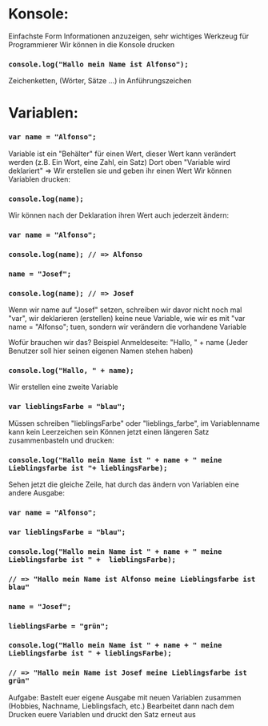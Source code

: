 # Konsole:
Einfachste Form Informationen anzuzeigen, sehr wichtiges Werkzeug für Programmierer
Wir können in die Konsole drucken
### `console.log("Hallo mein Name ist Alfonso");`

Zeichenketten, (Wörter, Sätze …) in Anführungszeichen

# Variablen:
### `var name = "Alfonso";`
Variable ist ein "Behälter" für einen Wert, dieser Wert kann verändert werden (z.B. Ein Wort, eine Zahl, ein Satz)
Dort oben "Variable wird deklariert" => Wir erstellen sie und geben ihr einen Wert
Wir können Variablen drucken:
### `console.log(name);`
Wir können nach der Deklaration ihren Wert auch jederzeit ändern:
### `var name = "Alfonso";`
### `console.log(name); // => Alfonso`
### `name = "Josef";`
### `console.log(name); // => Josef`
Wenn wir name auf "Josef" setzen, schreiben wir davor nicht noch mal "var", wir deklarieren (erstellen) keine neue Variable, wie wir es mit  "var name = "Alfonso";  tuen, sondern wir verändern die vorhandene Variable
			
Wofür brauchen wir das?
Beispiel Anmeldeseite: "Hallo, " + name (Jeder Benutzer soll hier seinen eigenen Namen stehen haben)
### `console.log("Hallo, " + name);`
Wir erstellen eine zweite Variable 
### `var lieblingsFarbe = "blau";`
Müssen schreiben "lieblingsFarbe" oder "lieblings_farbe", im Variablenname kann kein Leerzeichen sein
Können jetzt einen längeren Satz zusammenbasteln und drucken:
### `console.log("Hallo mein Name ist " + name + " meine Lieblingsfarbe ist "+ lieblingsFarbe);`

Sehen jetzt die gleiche Zeile, hat durch das ändern von Variablen eine andere Ausgabe:
### `var name = "Alfonso";`
### `var lieblingsFarbe = "blau";`
### `console.log("Hallo mein Name ist " + name + " meine Lieblingsfarbe ist " +  lieblingsFarbe);`
### `// => "Hallo mein Name ist Alfonso meine Lieblingsfarbe ist blau"`
			
### `name = "Josef";`
### `lieblingsFarbe = "grün";`
### `console.log("Hallo mein Name ist " + name + " meine Lieblingsfarbe ist " + lieblingsFarbe); `
### `// => "Hallo mein Name ist Josef meine Lieblingsfarbe ist grün"`
		
    
Aufgabe: Bastelt euer eigene Ausgabe mit neuen Variablen zusammen (Hobbies, Nachname, Lieblingsfach, etc.)
Bearbeitet dann nach dem Drucken euere Variablen und druckt den Satz erneut aus

		

